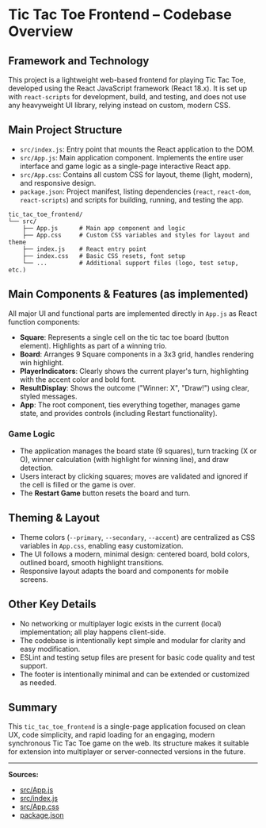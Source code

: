 # Tic Tac Toe Frontend – Codebase Overview

## Framework and Technology

This project is a lightweight web-based frontend for playing Tic Tac Toe, developed using the React JavaScript framework (React 18.x). It is set up with `react-scripts` for development, build, and testing, and does not use any heavyweight UI library, relying instead on custom, modern CSS.

## Main Project Structure

- `src/index.js`: Entry point that mounts the React application to the DOM.
- `src/App.js`: Main application component. Implements the entire user interface and game logic as a single-page interactive React app.
- `src/App.css`: Contains all custom CSS for layout, theme (light, modern), and responsive design.
- `package.json`: Project manifest, listing dependencies (`react`, `react-dom`, `react-scripts`) and scripts for building, running, and testing the app.

```
tic_tac_toe_frontend/
└── src/
    ├── App.js      # Main app component and logic
    ├── App.css     # Custom CSS variables and styles for layout and theme
    ├── index.js    # React entry point
    ├── index.css   # Basic CSS resets, font setup
    └── ...         # Additional support files (logo, test setup, etc.)
```

## Main Components & Features (as implemented)

All major UI and functional parts are implemented directly in `App.js` as React function components:

- **Square**: Represents a single cell on the tic tac toe board (button element). Highlights as part of a winning trio.
- **Board**: Arranges 9 Square components in a 3x3 grid, handles rendering win highlight.
- **PlayerIndicators**: Clearly shows the current player's turn, highlighting with the accent color and bold font.
- **ResultDisplay**: Shows the outcome ("Winner: X", "Draw!") using clear, styled messages.
- **App**: The root component, ties everything together, manages game state, and provides controls (including Restart functionality).

### Game Logic

- The application manages the board state (9 squares), turn tracking (X or O), winner calculation (with highlight for winning line), and draw detection.
- Users interact by clicking squares; moves are validated and ignored if the cell is filled or the game is over.
- The **Restart Game** button resets the board and turn.

## Theming & Layout

- Theme colors (`--primary`, `--secondary`, `--accent`) are centralized as CSS variables in `App.css`, enabling easy customization.
- The UI follows a modern, minimal design: centered board, bold colors, outlined board, smooth highlight transitions.
- Responsive layout adapts the board and components for mobile screens.

## Other Key Details

- No networking or multiplayer logic exists in the current (local) implementation; all play happens client-side.
- The codebase is intentionally kept simple and modular for clarity and easy modification.
- ESLint and testing setup files are present for basic code quality and test support.
- The footer is intentionally minimal and can be extended or customized as needed.

## Summary

This `tic_tac_toe_frontend` is a single-page application focused on clean UX, code simplicity, and rapid loading for an engaging, modern synchronous Tic Tac Toe game on the web. Its structure makes it suitable for extension into multiplayer or server-connected versions in the future.

---

**Sources:**  
- [src/App.js](../src/App.js)  
- [src/index.js](../src/index.js)  
- [src/App.css](../src/App.css)  
- [package.json](../package.json)
